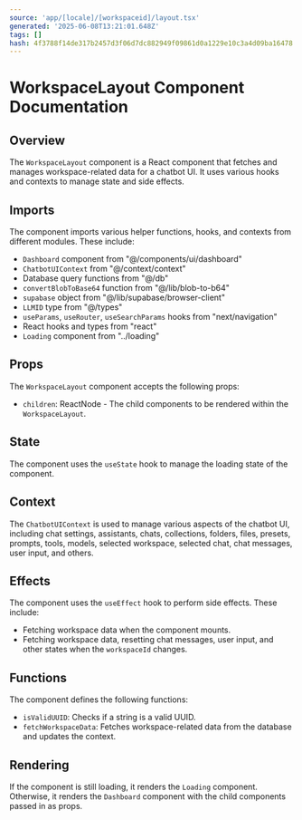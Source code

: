 ```yaml
---
source: 'app/[locale]/[workspaceid]/layout.tsx'
generated: '2025-06-08T13:21:01.648Z'
tags: []
hash: 4f3788f14de317b2457d3f06d7dc882949f09861d0a1229e10c3a4d09ba16478
---
```

# WorkspaceLayout Component Documentation

## Overview

The `WorkspaceLayout` component is a React component that fetches and manages workspace-related data for a chatbot UI. It uses various hooks and contexts to manage state and side effects.

## Imports

The component imports various helper functions, hooks, and contexts from different modules. These include:

- `Dashboard` component from "@/components/ui/dashboard"
- `ChatbotUIContext` from "@/context/context"
- Database query functions from "@/db"
- `convertBlobToBase64` function from "@/lib/blob-to-b64"
- `supabase` object from "@/lib/supabase/browser-client"
- `LLMID` type from "@/types"
- `useParams`, `useRouter`, `useSearchParams` hooks from "next/navigation"
- React hooks and types from "react"
- `Loading` component from "../loading"

## Props

The `WorkspaceLayout` component accepts the following props:

- `children`: ReactNode - The child components to be rendered within the `WorkspaceLayout`.

## State

The component uses the `useState` hook to manage the loading state of the component.

## Context

The `ChatbotUIContext` is used to manage various aspects of the chatbot UI, including chat settings, assistants, chats, collections, folders, files, presets, prompts, tools, models, selected workspace, selected chat, chat messages, user input, and others.

## Effects

The component uses the `useEffect` hook to perform side effects. These include:

- Fetching workspace data when the component mounts.
- Fetching workspace data, resetting chat messages, user input, and other states when the `workspaceId` changes.

## Functions

The component defines the following functions:

- `isValidUUID`: Checks if a string is a valid UUID.
- `fetchWorkspaceData`: Fetches workspace-related data from the database and updates the context.

## Rendering

If the component is still loading, it renders the `Loading` component. Otherwise, it renders the `Dashboard` component with the child components passed in as props.
